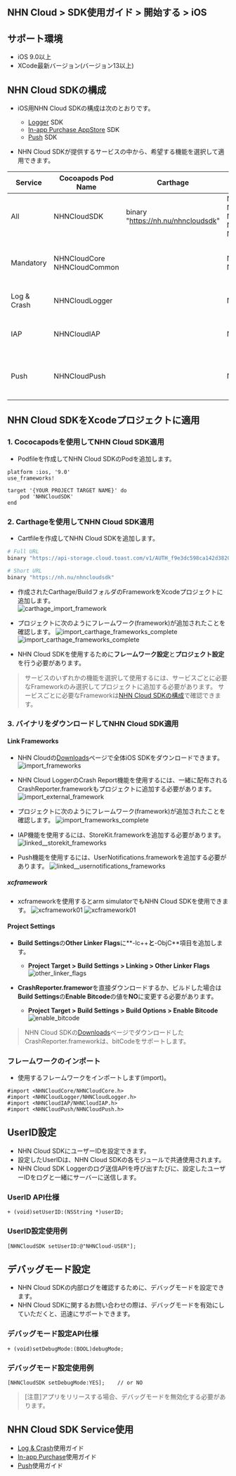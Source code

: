 ## NHN Cloud > SDK使用ガイド > 開始する > iOS

## サポート環境

* iOS 9.0以上
* XCode最新バージョン(バージョン13以上)

## NHN Cloud SDKの構成

* iOS用NHN Cloud SDKの構成は次のとおりです。
    * [Logger](./log-collector-ios) SDK
    * [In-app Purchase AppStore](./iap-ios) SDK
    * [Push](./push-ios) SDK

* NHN Cloud SDKが提供するサービスの中から、希望する機能を選択して適用できます。

| Service | Cocoapods Pod Name | Carthage | Framework | Dependency | Build Settings |
| ------- | ------------------ | -------- | --------- | ---------- | -------------- |
| All | NHNCloudSDK | binary "https://nh.nu/nhncloudsdk" | NHNCloudCore.framework<br>NHNCloudCommon.framework<br>NHNCloudLogger.framework<br>NHNCloudIAP.framework<br>NHNCloudPush.framework |  |  |
| Mandatory | NHNCloudCore<br>NHNCloudCommon |  | NHNCloudCore.framework<br>NHNCloudCommon.framework |  | OTHER\_LDFLAGS = (<br>"-ObjC",<br>"-lc++"<br>); |
| Log & Crash | NHNCloudLogger |  | NHNCloudLogger.framework | [External & Optional]<br>\* CrashReporter.framework (NHNCloud) |  |
| IAP | NHNCloudIAP |  | NHNCloudIAP.framework | \* StoreKit.framework<br><br>[Optional]<br>\* libsqlite3.tdb |  |
| Push | NHNCloudPush |  | NHNCloudPush.framework | \* UserNotifications.framework<br><br>[Optional]<br>\* PushKit.framework |  |

## NHN Cloud SDKをXcodeプロジェクトに適用

### 1. Cococapodsを使用してNHN Cloud SDK適用

* Podfileを作成してNHN Cloud SDKのPodを追加します。

```podspec
platform :ios, '9.0'
use_frameworks!

target '{YOUR PROJECT TARGET NAME}' do
    pod 'NHNCloudSDK'
end
```

### 2. Carthageを使用してNHN Cloud SDK適用

* Cartfileを作成してNHN Cloud SDKを追加します。

```sh
# Full URL
binary "https://api-storage.cloud.toast.com/v1/AUTH_f9e3dc598ca142d3820e1c19343d5428/carthage/NHNCloudSDK.json"

# Short URL
binary "https://nh.nu/nhncloudsdk"
```

* 作成されたCarthage/BuildフォルダのFrameworkをXcodeプロジェクトに追加します。  
![carthage_import_framework](https://static.toastoven.net/toastcloud/sdk/ios/carthage01_202206.png)

* プロジェクトに次のようにフレームワーク(framework)が追加されたことを確認します。
![import_carthage_frameworks_complete](https://static.toastoven.net/toastcloud/sdk/ios/carthage02_202206.png)
![import_carthage_frameworks_complete](https://static.toastoven.net/toastcloud/sdk/ios/carthage03_202206.png)

* NHN Cloud SDKを使用するために**フレームワーク設定**と**プロジェクト設定**を行う必要があります。

> サービスのいずれかの機能を選択して使用するには、サービスごとに必要なFrameworkのみ選択してプロジェクトに追加する必要があります。
> サービスごとに必要なFrameworkは[NHN Cloud SDKの構成](./getting-started-ios/#toast-sdk)で確認できます。  

### 3. バイナリをダウンロードしてNHN Cloud SDK適用

#### Link Frameworks

* NHN Cloudの[Downloads](../../../Download/#toast-sdk)ページで全体iOS SDKをダウンロードできます。
![import_frameworks](https://static.toastoven.net/toastcloud/sdk/ios/overview_import_frameworks_folder_202206.png)

* NHN Cloud LoggerのCrash Report機能を使用するには、一緒に配布されるCrashReporter.frameworkもプロジェクトに追加する必要があります。
![import_external_framework](https://static.toastoven.net/toastcloud/sdk/ios/overview_import_external_folder_202206.png)

* プロジェクトに次のようにフレームワーク(framework)が追加されたことを確認します。
![import_frameworks_complete](https://static.toastoven.net/toastcloud/sdk/ios/overview_import_complete_folder_202206.png)

* IAP機能を使用するには、StoreKit.frameworkを追加する必要があります。
![linked__storekit_frameworks](https://static.toastoven.net/toastcloud/sdk/ios/overview_link_frameworks_StoreKit_202206.png)

* Push機能を使用するには、UserNotifications.frameworkを追加する必要があります。
![linked__usernotifications_frameworks](https://static.toastoven.net/toastcloud/sdk/ios/overview_link_frameworks_UserNotifications_202206.png)

##### xcframework
* xcframeworkを使用するとarm simulatorでもNHN Cloud SDKを使用できます。
![xcframework01](https://static.toastoven.net/toastcloud/sdk/ios/xcframework01_202206.png)
![xcframework01](https://static.toastoven.net/toastcloud/sdk/ios/xcframework02_202206.png)

#### Project Settings

* **Build Settings**の**Other Linker Flags**に**-lc++**と**-ObjC**項目を追加します。
    * **Project Target > Build Settings > Linking > Other Linker Flags**
![other_linker_flags](https://static.toastoven.net/toastcloud/sdk/ios/overview_settings_flags_202206.png)

* **CrashReporter.framewor**を直接ダウンロードするか、ビルドした場合は**Build Settings**の**Enable Bitcode**の値を**NO**に変更する必要があります。
    * **Project Target > Build Settings > Build Options > Enable Bitcode**
![enable_bitcode](https://static.toastoven.net/toastcloud/sdk/ios/overview_settings_flags_202206.png)
> NHN Cloud SDKの[Downloads](../../../Download/#toast-sdk)ページでダウンロードしたCrashReporter.frameworkは、bitCodeをサポートします。

### フレームワークのインポート

* 使用するフレームワークをインポートします(import)。

```objc
#import <NHNCloudCore/NHNCloudCore.h>
#import <NHNCloudLogger/NHNCloudLogger.h>
#import <NHNCloudIAP/NHNCloudIAP.h>
#import <NHNCloudPush/NHNCloudPush.h>
```

## UserID設定

* NHN Cloud SDKにユーザーIDを設定できます。
* 設定したUserIDは、NHN Cloud SDKの各モジュールで共通使用されます。
* NHN Cloud SDK Loggerのログ送信APIを呼び出すたびに、設定したユーザーIDをログと一緒にサーバーに送信します。

### UserID API仕様

```objc
+ (void)setUserID:(NSString *)userID;
```

### UserID設定使用例

```objc
[NHNCloudSDK setUserID:@"NHNCloud-USER"];
```
## デバッグモード設定

* NHN Cloud SDKの内部ログを確認するために、デバッグモードを設定できます。
* NHN Cloud SDKに関するお問い合わせの際は、デバッグモードを有効にしていただくと、迅速にサポートできます。

### デバッグモード設定API仕様


```objc
+ (void)setDebugMode:(BOOL)debugMode;
```

### デバッグモード設定使用例

```objc
[NHNCloudSDK setDebugMode:YES];    // or NO
```

> [注意]アプリをリリースする場合、デバッグモードを無効化する必要があります。

## NHN Cloud SDK Service使用

* [Log & Crash](./log-collector-ios)使用ガイド
* [In-app Purchase](./iap-ios)使用ガイド
* [Push](./push-ios)使用ガイド
